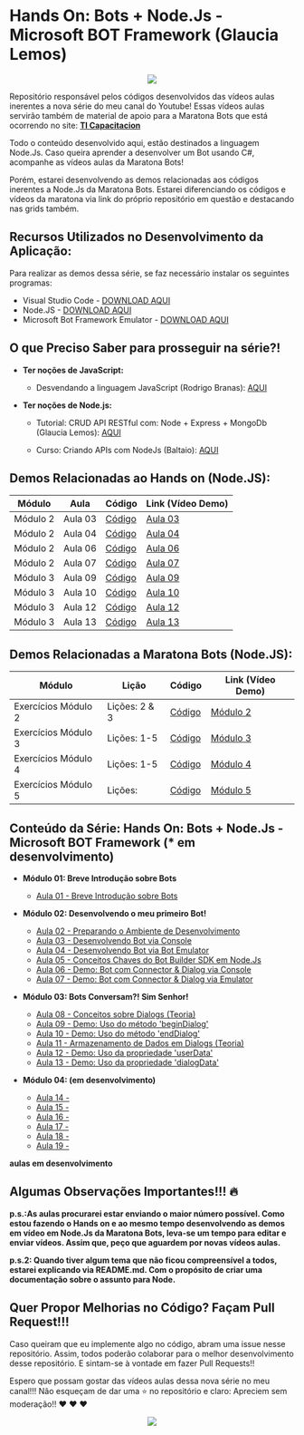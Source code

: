 # Hands On: Bots + Node.Js - Microsoft BOT Framework (Glaucia Lemos)

<p align="center">
  <img src="https://i.imgur.com/pA6SRQ6.gif"/>  
</p>

Repositório responsável pelos códigos desenvolvidos das vídeos aulas inerentes a nova série do meu canal do Youtube!
Essas vídeos aulas servirão também de material de apoio para a Maratona Bots que está ocorrendo no site: **[TI Capacitacion](https://ticapacitacion.com/curso/botspt/)**

Todo o conteúdo desenvolvido aqui, estão destinados a linguagem Node.Js. Caso queira aprender a desenvolver um Bot usando C#, acompanhe as vídeos aulas da Maratona Bots! 

Porém, estarei desenvolvendo as demos relacionadas aos códigos inerentes a Node.Js da Maratona Bots. Estarei diferenciando os códigos e vídeos da maratona via link do próprio repositório em questão e destacando nas grids também.

## Recursos Utilizados no Desenvolvimento da Aplicação:

Para realizar as demos dessa série, se faz necessário instalar os seguintes programas:

* Visual Studio Code - [DOWNLOAD AQUI](https://code.visualstudio.com/)
* Node.JS - [DOWNLOAD AQUI](https://nodejs.org/en/)
* Microsoft Bot Framework Emulator - [DOWNLOAD AQUI](https://github.com/Microsoft/BotFramework-Emulator/releases
)


## O que Preciso Saber para prosseguir na série?!

* **Ter noções de JavaScript:**
    - Desvendando a linguagem JavaScript (Rodrigo Branas): [AQUI](https://www.youtube.com/playlist?list=PLQCmSnNFVYnT1-oeDOSBnt164802rkegc)


* **Ter noções de Node.js:**
    - Tutorial: CRUD API RESTful com: Node + Express + MongoDb (Glaucia Lemos): [AQUI](https://www.youtube.com/playlist?list=PLb2HQ45KP0WstF2TXsreWRv-WUr5tqzy1)

    - Curso: Criando APIs com NodeJs (Baltaio): [AQUI](https://www.youtube.com/playlist?list=PLHlHvK2lnJndvvycjBqQAbgEDqXxKLoqn)



## Demos Relacionadas ao Hands on (Node.JS):

| Módulo  | Aula | Código | Link (Vídeo Demo)  |
|---|---|---|---|
| Módulo 2  | Aula 03 | [Código](https://goo.gl/ac3FNV) | [Aula 03](https://goo.gl/WwScdc) | 
| Módulo 2  | Aula 04 | [Código](https://goo.gl/iV6vmY) | [Aula 04](https://goo.gl/KQX529) | 
| Módulo 2  | Aula 06 | [Código](https://goo.gl/31dBjr) | [Aula 06](https://youtu.be/ChuDIMqRSFc) | 
| Módulo 2  | Aula 07 | [Código](https://goo.gl/Sp1m7F) | [Aula 07](https://youtu.be/-pB48tj_9_w) | 
| Módulo 3  | Aula 09 | [Código](https://goo.gl/KtHNB3) | [Aula 09](https://youtu.be/sj_XvMzhiGw) | 
| Módulo 3  | Aula 10 | [Código](https://goo.gl/uB2pzn) | [Aula 10](https://youtu.be/5uJlHwbXZok) | 
| Módulo 3  | Aula 12 | [Código](https://goo.gl/L2ZkKq) | [Aula 12](https://youtu.be/yC831Q_BabI) | 
| Módulo 3  | Aula 13 | [Código](https://goo.gl/1YaqzN) | [Aula 13](https://youtu.be/AQFGpiB5MKY) | 


## Demos Relacionadas a Maratona Bots (Node.JS):


| Módulo  | Lição | Código | Link (Vídeo Demo)  |
|---|---|---|---|
| Exercícios Módulo 2  | Lições: 2 & 3 | [Código](https://goo.gl/KLXxH8)  | [Módulo 2](https://goo.gl/tUaTgD) | 
| Exercícios Módulo 3  | Lições: 1-5 | [Código](https://goo.gl/LeYgyb) | [Módulo 3](https://goo.gl/4411Cw) | 
| Exercícios Módulo 4  | Lições: 1-5 | [Código](https://goo.gl/DefmZ9) | [Módulo 4](https://goo.gl/ujHciH) | 
| Exercícios Módulo 5  | Lições:  | [Código]() | [Módulo 5](https://goo.gl/5xWbSq) | 

## Conteúdo da Série: Hands On: Bots + Node.Js - Microsoft BOT Framework  (* em desenvolvimento)

- **Módulo 01: Breve Introdução sobre Bots**
  * [Aula 01 - Breve Introdução sobre Bots](https://youtu.be/ziHcgSZ7j0Q)

- **Módulo 02: Desenvolvendo o meu primeiro Bot!**
  * [Aula 02 - Preparando o Ambiente de Desenvolvimento](https://youtu.be/jR9Tm0pT37M)
  * [Aula 03 - Desenvolvendo Bot via Console](https://youtu.be/rrKGqLYfKZE)
  * [Aula 04 - Desenvolvendo Bot via Bot Emulator](https://youtu.be/UJasDmv_ZYA)
  * [Aula 05 - Conceitos Chaves do Bot Builder SDK em Node.Js](https://youtu.be/Wd6lQqq54MQ)
  * [Aula 06 - Demo: Bot com Connector & Dialog via Console](https://youtu.be/ChuDIMqRSFc)
  * [Aula 07 - Demo: Bot com Connector & Dialog via Emulator](https://youtu.be/-pB48tj_9_w)

- **Módulo 03: Bots Conversam?! Sim Senhor!**
  * [Aula 08 - Conceitos sobre Dialogs (Teoria)](https://youtu.be/LmEtrYgOAEA)
  * [Aula 09 - Demo: Uso do método 'beginDialog'](https://youtu.be/sj_XvMzhiGw)
  * [Aula 10 - Demo: Uso do método 'endDialog'](https://youtu.be/5uJlHwbXZok)
  * [Aula 11 - Armazenamento de Dados em Dialogs (Teoria)](https://youtu.be/rq_8GJ34YMQ)
  * [Aula 12 - Demo: Uso da propriedade 'userData'](https://youtu.be/yC831Q_BabI)
  * [Aula 13 - Demo: Uso da propriedade 'dialogData'](https://youtu.be/AQFGpiB5MKY)

- **Módulo 04: (em desenvolvimento)**
  * [Aula 14 - ]()
  * [Aula 15 - ]()
  * [Aula 16 - ]()
  * [Aula 17 - ]()
  * [Aula 18 - ]()
  * [Aula 19 - ]()


**aulas em desenvolvimento**

## Algumas Observações Importantes!!! :fire:

**p.s.:As aulas procurarei estar enviando o maior número possível. Como estou fazendo o Hands on e ao mesmo tempo desenvolvendo as demos em vídeo em Node.Js da Maratona Bots, leva-se um tempo para editar e enviar vídeos. Assim que, peço que aguardem por novas vídeos aulas.**

**p.s.2: Quando tiver algum tema que não ficou compreensível a todos, estarei explicando via README.md. Com o propósito de criar uma documentação sobre o assunto para Node.**

## Quer Propor Melhorias no Código? Façam Pull Request!!! 
Caso queiram que eu implemente algo no código, abram uma issue nesse repositório. Assim, todos poderão colaborar para o melhor desenvolvimento desse repositório. E sintam-se à vontade em fazer Pull Requests!!


Espero que possam gostar das vídeos aulas dessa nova série no meu canal!!! Não esqueçam de dar uma :star: no repositório e claro: Apreciem sem moderação!! :heart: :heart: :heart:

<p align="center">
  <img src="https://i.imgur.com/dLSzYDT.gif"/>  
</p>


